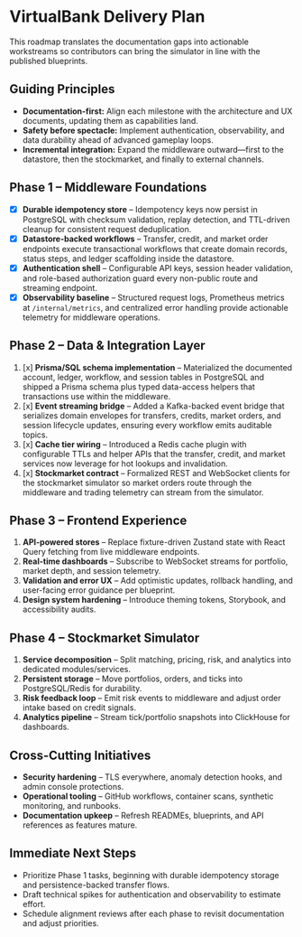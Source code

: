 # VirtualBank Delivery Plan

This roadmap translates the documentation gaps into actionable workstreams so contributors can bring the simulator in line with the published blueprints.

## Guiding Principles
- **Documentation-first:** Align each milestone with the architecture and UX documents, updating them as capabilities land.
- **Safety before spectacle:** Implement authentication, observability, and data durability ahead of advanced gameplay loops.
- **Incremental integration:** Expand the middleware outward—first to the datastore, then the stockmarket, and finally to external channels.

## Phase 1 – Middleware Foundations
- [x] **Durable idempotency store** – Idempotency keys now persist in PostgreSQL with checksum validation, replay detection, and TTL-driven cleanup for consistent request deduplication.
- [x] **Datastore-backed workflows** – Transfer, credit, and market order endpoints execute transactional workflows that create domain records, status steps, and ledger scaffolding inside the datastore.
- [x] **Authentication shell** – Configurable API keys, session header validation, and role-based authorization guard every non-public route and streaming endpoint.
- [x] **Observability baseline** – Structured request logs, Prometheus metrics at `/internal/metrics`, and centralized error handling provide actionable telemetry for middleware operations.

## Phase 2 – Data & Integration Layer
1. [x] **Prisma/SQL schema implementation** – Materialized the documented account, ledger, workflow, and session tables in PostgreSQL and shipped a Prisma schema plus typed data-access helpers that transactions use within the middleware.
2. [x] **Event streaming bridge** – Added a Kafka-backed event bridge that serializes domain envelopes for transfers, credits, market orders, and session lifecycle updates, ensuring every workflow emits auditable topics.
3. [x] **Cache tier wiring** – Introduced a Redis cache plugin with configurable TTLs and helper APIs that the transfer, credit, and market services now leverage for hot lookups and invalidation.
4. [x] **Stockmarket contract** – Formalized REST and WebSocket clients for the stockmarket simulator so market orders route through the middleware and trading telemetry can stream from the simulator.

## Phase 3 – Frontend Experience
1. **API-powered stores** – Replace fixture-driven Zustand state with React Query fetching from live middleware endpoints.
2. **Real-time dashboards** – Subscribe to WebSocket streams for portfolio, market depth, and session telemetry.
3. **Validation and error UX** – Add optimistic updates, rollback handling, and user-facing error guidance per blueprint.
4. **Design system hardening** – Introduce theming tokens, Storybook, and accessibility audits.

## Phase 4 – Stockmarket Simulator
1. **Service decomposition** – Split matching, pricing, risk, and analytics into dedicated modules/services.
2. **Persistent storage** – Move portfolios, orders, and ticks into PostgreSQL/Redis for durability.
3. **Risk feedback loop** – Emit risk events to middleware and adjust order intake based on credit signals.
4. **Analytics pipeline** – Stream tick/portfolio snapshots into ClickHouse for dashboards.

## Cross-Cutting Initiatives
- **Security hardening** – TLS everywhere, anomaly detection hooks, and admin console protections.
- **Operational tooling** – GitHub workflows, container scans, synthetic monitoring, and runbooks.
- **Documentation upkeep** – Refresh READMEs, blueprints, and API references as features mature.

## Immediate Next Steps
- Prioritize Phase 1 tasks, beginning with durable idempotency storage and persistence-backed transfer flows.
- Draft technical spikes for authentication and observability to estimate effort.
- Schedule alignment reviews after each phase to revisit documentation and adjust priorities.
